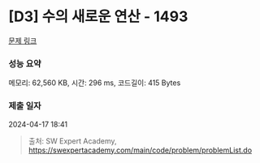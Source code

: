 # [D3] 수의 새로운 연산 - 1493 

[문제 링크](https://swexpertacademy.com/main/code/problem/problemDetail.do?contestProbId=AV2b-QGqADMBBASw) 

### 성능 요약

메모리: 62,560 KB, 시간: 296 ms, 코드길이: 415 Bytes

### 제출 일자

2024-04-17 18:41



> 출처: SW Expert Academy, https://swexpertacademy.com/main/code/problem/problemList.do